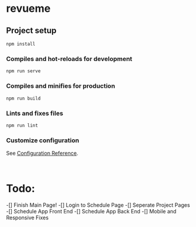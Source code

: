 # revueme

## Project setup
```
npm install
```

### Compiles and hot-reloads for development
```
npm run serve
```

### Compiles and minifies for production
```
npm run build
```

### Lints and fixes files
```
npm run lint
```

### Customize configuration
See [Configuration Reference](https://cli.vuejs.org/config/).  

&nbsp;
# Todo:

-[] Finish Main Page!
-[] Login to Schedule Page
-[] Seperate Project Pages
-[] Schedule App Front End
-[] Schedule App Back End
-[] Mobile and Responsive Fixes


